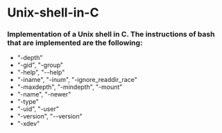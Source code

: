 # Unix-shell-in-C

### Implementation of a Unix shell in C. The instructions of bash that are implemented are the following:
+ "-depth"
+ "-gid", "-group"
+ "-help", "--help"
+ "-iname", "-inum", "-ignore_readdir_race"
+ "-maxdepth", "-mindepth", "-mount"
+ "-name", "-newer"
+ "-type"
+ "-uid", "-user"
+ "-version", "--version"
+ "-xdev"
